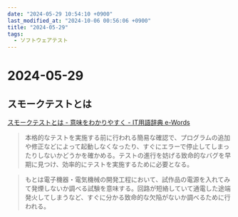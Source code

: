 ```yaml
---
date: "2024-05-29 10:54:10 +0900"
last_modified_at: "2024-10-06 00:56:06 +0900"
title: "2024-05-29"
tags:
  - ソフトウェアテスト
---
```


# 2024-05-29

## スモークテストとは
[スモークテストとは - 意味をわかりやすく - IT用語辞典 e-Words](https://e-words.jp/w/%E3%82%B9%E3%83%A2%E3%83%BC%E3%82%AF%E3%83%86%E3%82%B9%E3%83%88.html)

> 本格的なテストを実施する前に行われる簡易な確認で、プログラムの追加や修正などによって起動しなくなったり、すぐにエラーで停止してしまったりしないかどうかを確かめる。テストの進行を妨げる致命的なバグを早期に見つけ、効率的にテストを実施するために必要となる。

> もとは電子機器・電気機械の開発工程において、試作品の電源を入れてみて発煙しないか調べる試験を意味する。回路が短絡していて通電した途端発火してしまうなど、すぐに分かる致命的な欠陥がないか調べるために行われる。
